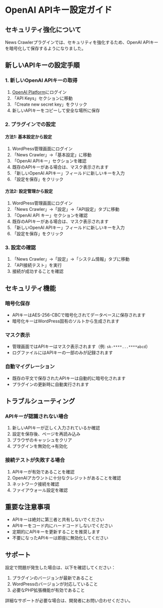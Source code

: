 # OpenAI APIキー設定ガイド

## セキュリティ強化について

News Crawlerプラグインでは、セキュリティを強化するため、OpenAI APIキーを暗号化して保存するようになりました。

## 新しいAPIキーの設定手順

### 1. 新しいOpenAI APIキーの取得

1. [OpenAI Platform](https://platform.openai.com/)にログイン
2. 「API Keys」セクションに移動
3. 「Create new secret key」をクリック
4. 新しいAPIキーをコピーして安全な場所に保存

### 2. プラグインでの設定

#### 方法1: 基本設定から設定

1. WordPress管理画面にログイン
2. 「News Crawler」→「基本設定」に移動
3. 「OpenAI APIキー」セクションを確認
4. 既存のAPIキーがある場合は、マスク表示されます
5. 「新しいOpenAI APIキー」フィールドに新しいキーを入力
6. 「設定を保存」をクリック

#### 方法2: 設定管理から設定

1. WordPress管理画面にログイン
2. 「News Crawler」→「設定」→「API設定」タブに移動
3. 「OpenAI API キー」セクションを確認
4. 既存のAPIキーがある場合は、マスク表示されます
5. 「新しいOpenAI APIキー」フィールドに新しいキーを入力
6. 「設定を保存」をクリック

### 3. 設定の確認

1. 「News Crawler」→「設定」→「システム情報」タブに移動
2. 「API接続テスト」を実行
3. 接続が成功することを確認

## セキュリティ機能

### 暗号化保存
- APIキーはAES-256-CBCで暗号化されてデータベースに保存されます
- 暗号化キーはWordPress固有のソルトから生成されます

### マスク表示
- 管理画面ではAPIキーはマスク表示されます（例: `sk-****...****abcd`）
- ログファイルにはAPIキーの一部のみが記録されます

### 自動マイグレーション
- 既存の平文で保存されたAPIキーは自動的に暗号化されます
- プラグインの更新時に自動実行されます

## トラブルシューティング

### APIキーが認識されない場合

1. 新しいAPIキーが正しく入力されているか確認
2. 設定を保存後、ページを再読み込み
3. ブラウザのキャッシュをクリア
4. プラグインを無効化→有効化

### 接続テストが失敗する場合

1. APIキーが有効であることを確認
2. OpenAIアカウントに十分なクレジットがあることを確認
3. ネットワーク接続を確認
4. ファイアウォール設定を確認

## 重要な注意事項

- APIキーは絶対に第三者と共有しないでください
- APIキーをコード内にハードコードしないでください
- 定期的にAPIキーを更新することを推奨します
- 不要になったAPIキーは即座に無効化してください

## サポート

設定で問題が発生した場合は、以下を確認してください：

1. プラグインのバージョンが最新であること
2. WordPressのバージョンが対応していること
3. 必要なPHP拡張機能が有効であること

詳細なサポートが必要な場合は、開発者にお問い合わせください。
